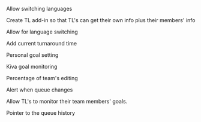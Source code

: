 Allow switching languages

Create TL add-in so that TL's can get their own info plus their members' info

Allow for language switching

Add current turnaround time

Personal goal setting

Kiva goal monitoring

Percentage of team's editing

Alert when queue changes 

Allow TL's to monitor their team members' goals.

Pointer to the queue history
